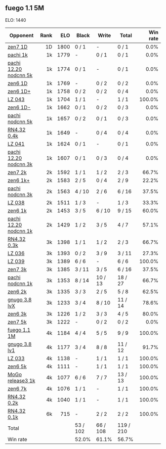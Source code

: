## fuego 1.1 5M ##

ELO: 1440

Opponent | Rank | ELO | Black | Write | Total | Win rate
---------|-----:|----:|-------|-------|-------|-------:
[zen7 1D](zen7%201D.md) | 1D | 1800 | 0 / 1 | - | 0 / 1 | 0.0%
[pachi 1k](pachi%201k.md) | 1k | 1779 | - | 0 / 1 | 0 / 1 | 0.0%
[pachi 12.20 nodcnn 5k](pachi%2012.20%20nodcnn%205k.md) | 1k | 1774 | 0 / 1 | - | 0 / 1 | 0.0%
[zen6 1D](zen6%201D.md) | 1k | 1769 | - | 0 / 2 | 0 / 2 | 0.0%
[zen6 1D+](zen6%201D+.md) | 1k | 1758 | 0 / 2 | 0 / 2 | 0 / 4 | 0.0%
[LZ 043](LZ%20043.md) | 1k | 1704 | 1 / 1 | - | 1 / 1 | 100.0%
[zen6 1D-](zen6%201D-.md) | 1k | 1662 | 0 / 1 | 0 / 2 | 0 / 3 | 0.0%
[pachi nodcnn 5k](pachi%20nodcnn%205k.md) | 1k | 1657 | 0 / 2 | 0 / 1 | 0 / 3 | 0.0%
[RN4.32 0.4k](RN4.32%200.4k.md) | 1k | 1649 | - | 0 / 4 | 0 / 4 | 0.0%
[LZ 041](LZ%20041.md) | 1k | 1624 | 0 / 1 | - | 0 / 1 | 0.0%
[pachi 12.20 nodcnn 3k](pachi%2012.20%20nodcnn%203k.md) | 1k | 1607 | 0 / 1 | 0 / 3 | 0 / 4 | 0.0%
[zen7 2k](zen7%202k.md) | 2k | 1592 | 1 / 1 | 1 / 2 | 2 / 3 | 66.7%
[zen6 1k+](zen6%201k+.md) | 2k | 1583 | 2 / 5 | 0 / 4 | 2 / 9 | 22.2%
[pachi nodcnn 3k](pachi%20nodcnn%203k.md) | 2k | 1563 | 4 / 10 | 2 / 6 | 6 / 16 | 37.5%
[LZ 038](LZ%20038.md) | 2k | 1511 | 1 / 3 | - | 1 / 3 | 33.3%
[zen6 1k](zen6%201k.md) | 2k | 1453 | 3 / 5 | 6 / 10 | 9 / 15 | 60.0%
[pachi 12.20 nodcnn 1k](pachi%2012.20%20nodcnn%201k.md) | 2k | 1429 | 1 / 2 | 3 / 5 | 4 / 7 | 57.1%
[RN4.32 0.3k](RN4.32%200.3k.md) | 3k | 1398 | 1 / 1 | 1 / 2 | 2 / 3 | 66.7%
[LZ 036](LZ%20036.md) | 3k | 1393 | 0 / 2 | 3 / 9 | 3 / 11 | 27.3%
[LZ 039](LZ%20039.md) | 3k | 1389 | 6 / 6 | - | 6 / 6 | 100.0%
[zen7 3k](zen7%203k.md) | 3k | 1385 | 3 / 11 | 3 / 5 | 6 / 16 | 37.5%
[pachi nodcnn 1k](pachi%20nodcnn%201k.md) | 3k | 1353 | 8 / 14 | 10 / 13 | 18 / 27 | 66.7%
[zen6 2k](zen6%202k.md) | 3k | 1335 | 3 / 3 | 2 / 5 | 5 / 8 | 62.5%
[gnugo 3.8 lvX](gnugo%203.8%20lvX.md) | 3k | 1233 | 3 / 4 | 8 / 10 | 11 / 14 | 78.6%
[zen6 3k](zen6%203k.md) | 3k | 1226 | 1 / 2 | 3 / 3 | 4 / 5 | 80.0%
[zen7 5k](zen7%205k.md) | 3k | 1222 | - | 0 / 2 | 0 / 2 | 0.0%
[fuego 1.1 1M](fuego%201.1%201M.md) | 4k | 1184 | 4 / 4 | 5 / 5 | 9 / 9 | 100.0%
[gnugo 3.8 lv1](gnugo%203.8%20lv1.md) | 4k | 1177 | 3 / 4 | 8 / 8 | 11 / 12 | 91.7%
[LZ 033](LZ%20033.md) | 4k | 1138 | - | 1 / 1 | 1 / 1 | 100.0%
[zen6 5k](zen6%205k.md) | 4k | 1111 | - | 1 / 1 | 1 / 1 | 100.0%
[MoGo release3 1k](MoGo%20release3%201k.md) | 4k | 1077 | 6 / 6 | 7 / 7 | 13 / 13 | 100.0%
[zen6 7k](zen6%207k.md) | 4k | 1076 | 1 / 1 | - | 1 / 1 | 100.0%
[RN4.32 0.2k](RN4.32%200.2k.md) | 4k | 1040 | 1 / 1 | - | 1 / 1 | 100.0%
[RN4.32 0.1k](RN4.32%200.1k.md) | 6k | 715 | - | 2 / 2 | 2 / 2 | 100.0%
Total | | | 53 / 102 | 66 / 108 | 119 / 210 | 
Win rate| | | 52.0% | 61.1% | 56.7% | 
